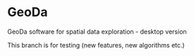 # GeoDa
GeoDa software for spatial data exploration - desktop version

This branch is for testing (new features, new algorithms etc.)
